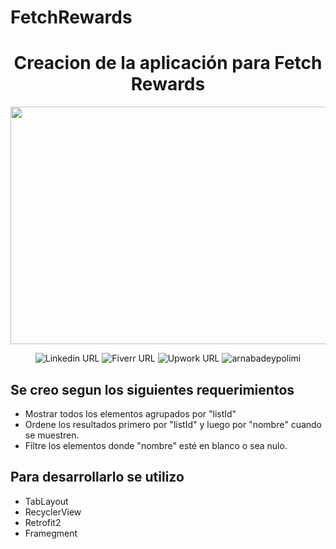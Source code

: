 # FetchRewards
<div align="center">
  <h1 align="center">Creacion de la <strong>aplicación para Fetch Rewards</strong></h1>
  <img src="https://i.imgur.com/QExRvHn.png" height="380px" width="860px">

![Linkedin URL](https://img.shields.io/twitter/url?color=%230A66C2&label=Josue%20Marfil&logo=linkedin&logoColor=%230A66C2&style=social&url=https%3A%2F%2Fwww.linkedin.com%2Fin%2Fjosu%25C3%25A9-marfil-8645b318b%2F)
![Fiverr URL](https://img.shields.io/twitter/url?color=%230A66C2&label=Josue%20Marfil&logo=fiverr&logoColor=%231DBF73&style=social&url=https%3A%2F%2Fes.fiverr.com%2Fjosuemg)
![Upwork URL](https://img.shields.io/twitter/url?color=%236FDA44&label=Josue%20Marfil&logo=upwork&logoColor=%231DBF73&style=social&url=https%3A%2F%2Fwww.upwork.com%2Ffreelancers%2F~0181803feb47809e37)
<img src="https://komarev.com/ghpvc/?username=josue7" alt="arnabadeypolimi" />
 </div>

## Se creo segun los siguientes requerimientos
- Mostrar todos los elementos agrupados por "listId"
- Ordene los resultados primero por "listId" y luego por "nombre" cuando se muestren. 
- Filtre los elementos donde "nombre" esté en blanco o sea nulo.

## Para desarrollarlo se utilizo
- TabLayout
- RecyclerView
- Retrofit2
- Framegment


